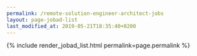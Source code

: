 ```yaml
---
permalink: /remote-solution-engineer-architect-jobs
layout: page-jobad-list
last_modified_at: 2019-05-21T18:35:40+0200
---
```

{% include render_jobad_list.html permalink=page.permalink %}
